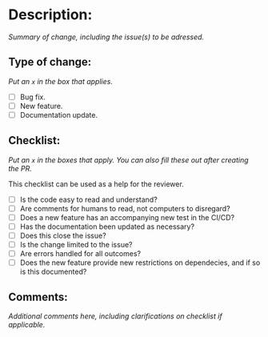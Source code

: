 # Description:
_Summary of change, including the issue(s) to be adressed._

## Type of change:
_Put an `x` in the box that applies._
- [ ] Bug fix.
- [ ] New feature.
- [ ] Documentation update.

## Checklist:
_Put an `x` in the boxes that apply. You can also fill these out after creating the PR._

This checklist can be used as a help for the reviewer.

- [ ] Is the code easy to read and understand?
- [ ] Are comments for humans to read, not computers to disregard?
- [ ] Does a new feature has an accompanying new test in the CI/CD?
- [ ] Has the documentation been updated as necessary?
- [ ] Does this close the issue?
- [ ] Is the change limited to the issue?
- [ ] Are errors handled for all outcomes?
- [ ] Does the new feature provide new restrictions on dependecies, and if so is this documented?

## Comments:
_Additional comments here, including clarifications on checklist if applicable._
